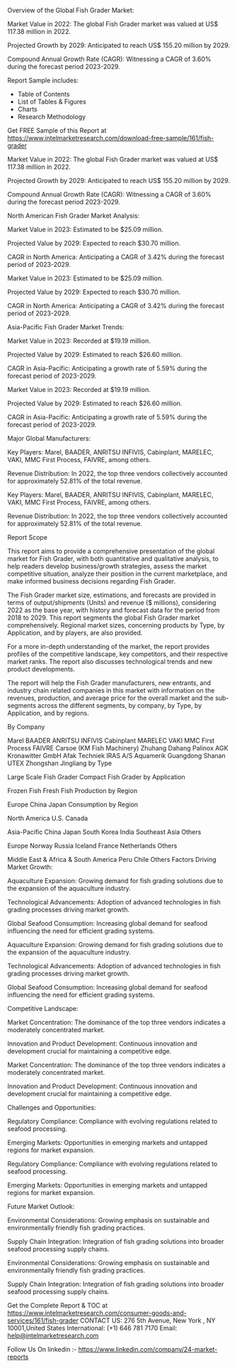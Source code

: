 Overview of the Global Fish Grader Market:



Market Value in 2022: The global Fish Grader market was valued at US$ 117.38 million in 2022.

Projected Growth by 2029: Anticipated to reach US$ 155.20 million by 2029.

Compound Annual Growth Rate (CAGR): Witnessing a CAGR of 3.60% during the forecast period 2023-2029.

Report Sample includes:
- Table of Contents
- List of Tables & Figures
- Charts
- Research Methodology

Get FREE Sample of this Report at https://www.intelmarketresearch.com/download-free-sample/161/fish-grader


Market Value in 2022: The global Fish Grader market was valued at US$ 117.38 million in 2022.

Projected Growth by 2029: Anticipated to reach US$ 155.20 million by 2029.

Compound Annual Growth Rate (CAGR): Witnessing a CAGR of 3.60% during the forecast period 2023-2029.

North American Fish Grader Market Analysis:



Market Value in 2023: Estimated to be $25.09 million.

Projected Value by 2029: Expected to reach $30.70 million.

CAGR in North America: Anticipating a CAGR of 3.42% during the forecast period of 2023-2029.

Market Value in 2023: Estimated to be $25.09 million.

Projected Value by 2029: Expected to reach $30.70 million.

CAGR in North America: Anticipating a CAGR of 3.42% during the forecast period of 2023-2029.

Asia-Pacific Fish Grader Market Trends:



Market Value in 2023: Recorded at $19.19 million.

Projected Value by 2029: Estimated to reach $26.60 million.

CAGR in Asia-Pacific: Anticipating a growth rate of 5.59% during the forecast period of 2023-2029.

Market Value in 2023: Recorded at $19.19 million.

Projected Value by 2029: Estimated to reach $26.60 million.

CAGR in Asia-Pacific: Anticipating a growth rate of 5.59% during the forecast period of 2023-2029.

Major Global Manufacturers:



Key Players: Marel, BAADER, ANRITSU INFIVIS, Cabinplant, MARELEC, VAKI, MMC First Process, FAIVRE, among others.

Revenue Distribution: In 2022, the top three vendors collectively accounted for approximately 52.81% of the total revenue.

Key Players: Marel, BAADER, ANRITSU INFIVIS, Cabinplant, MARELEC, VAKI, MMC First Process, FAIVRE, among others.

Revenue Distribution: In 2022, the top three vendors collectively accounted for approximately 52.81% of the total revenue.

Report Scope



This report aims to provide a comprehensive presentation of the global market for Fish Grader, with both quantitative and qualitative analysis, to help readers develop business/growth strategies, assess the market competitive situation, analyze their position in the current marketplace, and make informed business decisions regarding Fish Grader.



The Fish Grader market size, estimations, and forecasts are provided in terms of output/shipments (Units) and revenue ($ millions), considering 2022 as the base year, with history and forecast data for the period from 2018 to 2029. This report segments the global Fish Grader market comprehensively. Regional market sizes, concerning products by Type, by Application, and by players, are also provided.



For a more in-depth understanding of the market, the report provides profiles of the competitive landscape, key competitors, and their respective market ranks. The report also discusses technological trends and new product developments.



The report will help the Fish Grader manufacturers, new entrants, and industry chain related companies in this market with information on the revenues, production, and average price for the overall market and the sub-segments across the different segments, by company, by Type, by Application, and by regions.

By Company



Marel
BAADER
ANRITSU INFIVIS
Cabinplant
MARELEC
VAKI
MMC First Process
FAIVRE
Carsoe (KM Fish Machinery)
Zhuhang Dahang
Palinox
AGK Kronawitter GmbH
Afak Techniek
IRAS A/S
Aquamerik
Guangdong Shanan
UTEX
Zhongshan Jingliang
by Type



Large Scale Fish Grader
Compact Fish Grader
by Application



Frozen Fish
Fresh Fish
Production by Region



Europe
China
Japan
Consumption by Region



North America
U.S.
Canada


Asia-Pacific
China
Japan
South Korea
India
Southeast Asia
Others


Europe
Norway
Russia
Iceland
France
Netherlands
Others


Middle East & Africa & South America
Peru
Chile
Others
Factors Driving Market Growth:



Aquaculture Expansion: Growing demand for fish grading solutions due to the expansion of the aquaculture industry.

Technological Advancements: Adoption of advanced technologies in fish grading processes driving market growth.

Global Seafood Consumption: Increasing global demand for seafood influencing the need for efficient grading systems.

Aquaculture Expansion: Growing demand for fish grading solutions due to the expansion of the aquaculture industry.

Technological Advancements: Adoption of advanced technologies in fish grading processes driving market growth.

Global Seafood Consumption: Increasing global demand for seafood influencing the need for efficient grading systems.

Competitive Landscape:



Market Concentration: The dominance of the top three vendors indicates a moderately concentrated market.

Innovation and Product Development: Continuous innovation and development crucial for maintaining a competitive edge.

Market Concentration: The dominance of the top three vendors indicates a moderately concentrated market.

Innovation and Product Development: Continuous innovation and development crucial for maintaining a competitive edge.

Challenges and Opportunities:



Regulatory Compliance: Compliance with evolving regulations related to seafood processing.

Emerging Markets: Opportunities in emerging markets and untapped regions for market expansion.

Regulatory Compliance: Compliance with evolving regulations related to seafood processing.

Emerging Markets: Opportunities in emerging markets and untapped regions for market expansion.

Future Market Outlook:



Environmental Considerations: Growing emphasis on sustainable and environmentally friendly fish grading practices.

Supply Chain Integration: Integration of fish grading solutions into broader seafood processing supply chains.

Environmental Considerations: Growing emphasis on sustainable and environmentally friendly fish grading practices.

Supply Chain Integration: Integration of fish grading solutions into broader seafood processing supply chains.

Get the Complete Report & TOC at https://www.intelmarketresearch.com/consumer-goods-and-services/161/fish-grader
CONTACT US:
276 5th Avenue, New York , NY 10001,United States
International: (+1) 646 781 7170
Email: help@intelmarketresearch.com

Follow Us On linkedin :- https://www.linkedin.com/company/24-market-reports
